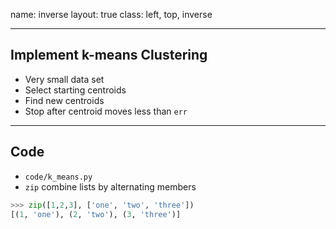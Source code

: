 name: inverse
layout: true
class: left, top, inverse

---

## Implement k-means Clustering

  + Very small data set
  + Select starting centroids
  + Find new centroids
  + Stop after centroid moves less than ```err```

---

## Code

  + ```code/k_means.py```
  + ```zip``` combine lists by alternating members

```python
>>> zip([1,2,3], ['one', 'two', 'three'])
[(1, 'one'), (2, 'two'), (3, 'three')]
```
